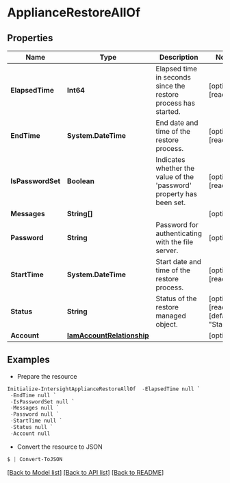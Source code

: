 # ApplianceRestoreAllOf
## Properties

Name | Type | Description | Notes
------------ | ------------- | ------------- | -------------
**ElapsedTime** | **Int64** | Elapsed time in seconds since the restore process has started. | [optional] [readonly] 
**EndTime** | **System.DateTime** | End date and time of the restore process. | [optional] [readonly] 
**IsPasswordSet** | **Boolean** | Indicates whether the value of the &#39;password&#39; property has been set. | [optional] [readonly] 
**Messages** | **String[]** |  | [optional] 
**Password** | **String** | Password for authenticating with the file server. | [optional] 
**StartTime** | **System.DateTime** | Start date and time of the restore process. | [optional] [readonly] 
**Status** | **String** | Status of the restore managed object. | [optional] [readonly] [default to "Started"]
**Account** | [**IamAccountRelationship**](IamAccountRelationship.md) |  | [optional] 

## Examples

- Prepare the resource
```powershell
Initialize-IntersightApplianceRestoreAllOf  -ElapsedTime null `
 -EndTime null `
 -IsPasswordSet null `
 -Messages null `
 -Password null `
 -StartTime null `
 -Status null `
 -Account null
```

- Convert the resource to JSON
```powershell
$ | Convert-ToJSON
```

[[Back to Model list]](../README.md#documentation-for-models) [[Back to API list]](../README.md#documentation-for-api-endpoints) [[Back to README]](../README.md)


